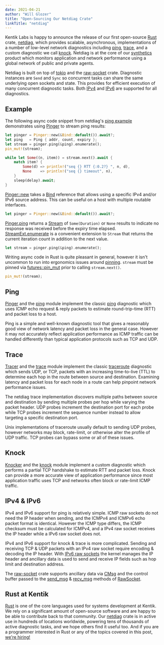 ```yaml
---
date: 2021-04-21
author: "Will Glozer"
title: "Open-Sourcing Our Netdiag Crate"
linkTitle: "netdiag"
---
```


Kentik Labs is happy to announce the release of our first open-source
[Rust][rust] crate, [netdiag][netdiag], which provides scalable,
asynchronous, implementations of a number of low-level network
diagnostics including [ping](#ping), [trace](#trace), and a custom
diagnostic we call [knock](#knock). Netdiag is at
the core of our [synthetics][kentik_synthetics] product which monitors
application and network performance using a global network of public and
private agents.

Netdiag is built on top of [tokio][tokio] and the
[raw-socket][raw-socket] crate. Diagnostic instances are `Send` and
`Sync` so concurrent tasks can share the same underlying open sockets
and state. This provides for efficient execution of many concurrent
diagnostic tasks. Both [IPv4](#ipv4--ipv6) and [IPv6](#ipv4--ipv6) are
supported for all diagnostics.

## Example

The following async code snippet from netdiag's [ping example][example_ping]
demonstrates using [Pinger][rustdoc_pinger] to stream ping results:

```rust
let pinger = Pinger::new(&Bind::default()).await?;
let ping   = Ping { addr, count, expiry };
let stream = pinger.ping(&ping).enumerate();
pin_mut!(stream);

while let Some((n, item)) = stream.next().await {
    match item? {
        Some(d) => println!("seq {} RTT {:0.2?} ", n, d),
        None    => println!("seq {} timeout", n),
    }
    sleep(delay).await;
}
```

[Pinger::new][rustdoc_pinger_new] takes a [Bind][rustdoc_bind]
reference that allows using a specific IPv4 and/or IPv6 source
address. This can be useful on a host with multiple routable
interfaces.

```rust
let pinger = Pinger::new(&Bind::default()).await?;
```

[Pinger.ping][rustdoc_pinger_ping] returns a [Stream][rustdoc_stream]
of `Some(Duration)` or `None` results to indicate no response was
received before the expiry time elapsed.
[StreamExt.enumerate][rustdoc_enumerate] is a convenient extension to
`Stream` that returns the current iteration count in addition to the
next value.

```rust
let stream = pinger.ping(&ping).enumerate();
```

Writing async code in Rust is quite pleasant in general, however it
isn't uncommon to run into ergonomics issues around
[pinning][async_pinning]. `stream` must be pinned via
[futures::pin_mut][rustdoc_pin_mut] prior to calling `stream.next()`.

```rust
pin_mut!(stream);
```

## Ping

[Pinger][rustdoc_pinger] and the [ping][rustdoc_ping] module implement
the classic [ping][ping_wiki] diagnostic which uses ICMP echo request
& reply packets to estimate round-trip-time (RTT) and packet loss to a
host.

Ping is a simple and well-known diagnostic tool that gives a
reasonably good view of network latency and packet loss in the general
case. However it may not accurately reflect application performance as
ICMP traffic can be handled differently than typical application
protocols such as TCP and UDP.

## Trace

[Tracer][rustdoc_tracer] and the [trace][rustdoc_trace] module
implement the classic [traceroute][trace_wiki] diagnostic which sends
UDP, or TCP, packets with an increasing time-to-live (TTL) to
determine each hop in the route between source and destination.
Examining latency and packet loss for each node in a route can help
pinpoint network performance issues.

The netdiag trace implementation discovers multiple paths between
source and destination by sending multiple probes per hop while
varying the packet header. UDP probes increment the destination port
for each probe while TCP probes increment the sequence number instead
to allow targeting a specific destination port.

Unix implementations of traceroute usually default to sending UDP
probes, however networks may block, rate-limit, or otherwise alter
the profile of UDP traffic.  TCP probes can bypass some or all of
these issues.

## Knock

[Knocker][rustdoc_knocker] and the [knock][rustdoc_knock] module
implement a custom diagnostic which performs a partial TCP handshake
to estimate RTT and packet loss. Knock can provide a more accurate
view of application performance since most application traffic uses
TCP and networks often block or rate-limit ICMP traffic.

## IPv4 & IPv6

IPv4 and IPv6 support for ping is relatively simple. ICMP raw sockets
do not need the IP header when sending, and the ICMPv4 and ICMPv6 echo
packet format is identical. However the ICMP type differs, the ICMP
checksum must be calculated for ICMPv4, and a IPv4 raw socket
receives the IP header while a IPv6 raw socket does not.

IPv4 and IPv6 support for knock & trace is more complicated.  Sending
and receiving TCP & UDP packets with an IPv4 raw socket require
encoding & decoding the IP header. With [IPv6 raw sockets][rfc2292]
the kernel manages the IP header and ancillary data is used to send
and receive IP fields such as hop limit and destination address.

The [raw-socket][raw-socket] crate supports ancillary data via
[CMsg][rustdoc_cmsg] and the control buffer passed to the
[send_msg][rustdoc_send_msg] & [recv_msg][rustdoc_recv_msg] methods of
[RawSocket][rustdoc_rawsocket].

## Rust at Kentik

[Rust][rust] is one of the core languages used for systems development
at Kentik. We rely on a significant amount of open-source software and
are happy to be able to contribute back to that community. Our
[netdiag][netdiag] crate is in active use in hundreds of locations
worldwide, powering tens of thousands of active diagnostic tasks, and
we hope others find it useful too. And if you are a programmer
interested in Rust or any of the topics covered in this post, [we're
hiring!][hiring]

[rust]: https://www.rust-lang.org/
[kentik]: https://www.kentik.com/
[kentik_synthetics]: https://www.kentik.com/product/synthetics/
[netdiag]: https://crates.io/crates/netdiag
[tokio]: https://crates.io/crates/tokio
[raw-socket]: https://crates.io/crates/raw-socket
[example_ping]: https://github.com/kentik/netdiag/blob/master/examples/ping.rs
[async_pinning]: https://rust-lang.github.io/async-book/04_pinning/01_chapter.html
[rustdoc_stream]: https://docs.rs/futures/0.3.14/futures/stream/trait.Stream.html
[rustdoc_enumerate]: https://docs.rs/futures/0.3.14/futures/stream/trait.StreamExt.html#method.enumerate
[rustdoc_pin_mut]: https://docs.rs/futures/0.3.14/futures/macro.pin_mut.html
[rustdoc_bind]: https://docs.rs/netdiag/0.1.0/netdiag/struct.Bind.html
[rustdoc_knock]: https://docs.rs/netdiag/0.1.0/netdiag/knock/
[rustdoc_knocker]: https://docs.rs/netdiag/0.1.0/netdiag/knock/struct.Knocker.html
[rustdoc_ping]: https://docs.rs/netdiag/0.1.0/netdiag/ping/
[rustdoc_pinger]: https://docs.rs/netdiag/0.1.0/netdiag/ping/struct.Pinger.html
[rustdoc_pinger_new]: https://docs.rs/netdiag/0.1.0/netdiag/ping/struct.Pinger.html#method.new
[rustdoc_pinger_ping]: https://docs.rs/netdiag/0.1.0/netdiag/ping/struct.Pinger.html#method.ping
[rustdoc_trace]: https://docs.rs/netdiag/0.1.0/netdiag/trace/
[rustdoc_tracer]: https://docs.rs/netdiag/0.1.0/netdiag/trace/struct.Tracer.html
[rustdoc_rawsocket]: https://docs.rs/raw-socket/0.0.2/raw_socket/prelude/struct.RawSocket.html
[rustdoc_cmsg]: https://docs.rs/raw-socket/0.0.2/raw_socket/control/enum.CMsg.html
[rustdoc_send_msg]: https://docs.rs/raw-socket/0.0.2/raw_socket/prelude/struct.RawSocket.html#method.send_msg
[rustdoc_recv_msg]: https://docs.rs/raw-socket/0.0.2/raw_socket/prelude/struct.RawSocket.html#method.recv_msg
[rustdoc_cmsg]: https://docs.rs/raw-socket/0.0.2/raw_socket/control/enum.CMsg.html
[ping_wiki]: https://en.wikipedia.org/wiki/Ping_(networking_utility)
[trace_wiki]: https://en.wikipedia.org/wiki/Traceroute
[icmpv4]: https://en.wikipedia.org/wiki/Internet_Control_Message_Protocol
[icmpv6]: https://en.wikipedia.org/wiki/Internet_Control_Message_Protocol_for_IPv6
[rfc2292]: https://tools.ietf.org/html/rfc2292
[hiring]: https://www.kentik.com/careers/#postings
